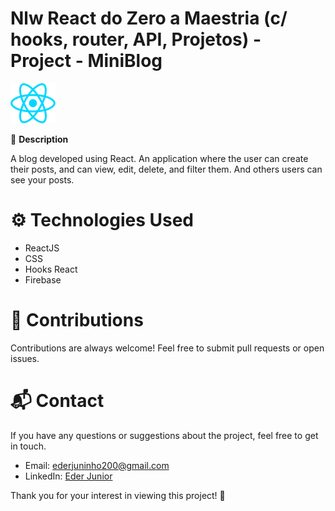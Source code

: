 # Nlw React do Zero a Maestria (c/ hooks, router, API, Projetos) - Project - MiniBlog


<img
  src="/src/assets/react.svg"
  alt="react"
  title="React"
  style="display: inline-block; margin: 0 auto; max-width: 500px">


🚀 **Description**

A blog developed using React. An application where the user can create their posts, and can view, edit, delete, and filter them. And others users can see your posts.

# ⚙️ Technologies Used
- ReactJS
- CSS
- Hooks React
- Firebase

# 🤝 Contributions
Contributions are always welcome! Feel free to submit pull requests or open issues.

# 📬 Contact
If you have any questions or suggestions about the project, feel free to get in touch.

- Email: ederjuninho200@gmail.com
- LinkedIn: [Eder Junior](https://www.linkedin.com/in/ederjuniordev/)

Thank you for your interest in viewing this project! 🙌
